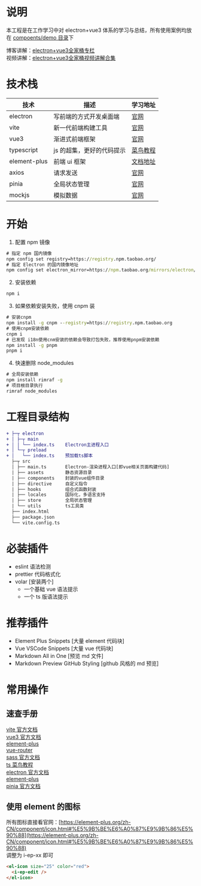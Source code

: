 # 说明

本工程是在工作学习中对 electron+vue3 体系的学习与总结，所有使用案例均放在 [compoents/demo 目录](src\components\demo)下

博客讲解：[electron+vue3全家桶专栏](https://blog.csdn.net/qq_42365534/category_12271233.html)  
视频讲解：[electron+vue3全家桶视频讲解合集](https://space.bilibili.com/99214150/channel/collectiondetail?sid=1247775)

# 技术栈

| 技术         | 描述                      | 学习地址                                                            |
| ------------ | ------------------------- | ------------------------------------------------------------------- |
| electron     | 写前端的方式开发桌面端    |  [官网](https://www.electronjs.org/zh/docs/latest/api/app)                                                                   |
| vite         | 新一代前端构建工具        | [官网](https://cn.vitejs.dev/guide/)                                |
| vue3         | 渐进式前端框架            | [官网](https://cn.vuejs.org/guide/components/props.html)            |
| typescript   | js 的超集，更好的代码提示 | [菜鸟教程](https://www.runoob.com/typescript/ts-object.html)        |
| element-plus | 前端 ui 框架              | [文档地址](https://element-plus.gitee.io/zh-CN/component/icon.html) |
| axios        | 请求发送                  | [官网](https://axios-http.com/zh/docs/intro)                        |
| pinia        | 全局状态管理              | [官网](https://pinia.web3doc.top/introduction.html)                 |
| mockjs       | 模拟数据                  | [官网](https://blog.csdn.net/qq_42365534/article/details/130059576) |

# 开始

1. 配置 npm 镜像

```cmd
# 指定 npm 国内镜像
npm config set registry=https://registry.npm.taobao.org/
# 指定 Electron 的国内镜像地址
npm config set electron_mirror=https://npm.taobao.org/mirrors/electron/
```

2. 安装依赖

```cmd
npm i
```

3. 如果依赖安装失败，使用 cnpm 装

```cmd
# 安装cnpm
npm install -g cnpm --registry=https://registry.npm.taobao.org
# 使用cnpm安装依赖
cnpm i
# 已发现 i18n使用cnm安装的依赖会导致打包失败，推荐使用pnpm安装依赖
npm install -g pnpm
pnpm i

```

4. 快速删除 node_modules

```cmd
# 全局安装依赖
npm install rimraf -g
# 项目根目录执行
rimraf node_modules
```

# 工程目录结构

```diff
+ ├─┬ electron
+ │ ├─┬ main
+ │ │ └── index.ts    Electron主进程入口
+ │ └─┬ preload
+ │   └── index.ts    预加载ts脚本
  ├─┬ src
  │ ├── main.ts       Electron-渲染进程入口[即vue相关页面构建代码]
  | ├── assets        静态资源目录
  | ├── components    封装的vue组件目录
  | ├── directive     自定义指令
  | ├── hooks         组合式函数封装
  | ├── locales       国际化，多语言支持
  | ├── store         全局状态管理
  | └── utils         ts工具类
  ├── index.html
  ├── package.json
  └── vite.config.ts
```

# 必装插件

- eslint 语法检测
- prettier 代码格式化
- volar [安装两个]
  - 一个基础 vue 语法提示
  - 一个 ts 版语法提示

# 推荐插件

- Element Plus Snippets [大量 element 代码块]
- Vue VSCode Snippets [大量 vue 代码块]
- Markdown All in One [预览 md 文件]
- Markdown Preview GitHub Styling [github 风格的 md 预览]

# 常用操作

## 速查手册

[vite 官方文档](https://cn.vitejs.dev/guide/)  
[vue3 官方文档](https://cn.vuejs.org/guide/components/props.html)  
[element-plus](https://element-plus.org/zh-CN/component/button.html)  
[vue-router](https://router.vuejs.org/zh/guide/)  
[sass 官方文档](https://www.sass.hk/docs/)  
[ts 菜鸟教程](https://www.runoob.com/typescript/ts-object.html)  
[electron 官方文档](https://www.electronjs.org/zh/docs/latest/api/app)  
[element-plus](https://element-plus.org/zh-CN/component/button.html)  
[pinia 官方文档](https://pinia.web3doc.top/introduction.html)

## 使用 element 的图标

所有图标直接看官网：[https://element-plus.org/zh-CN/component/icon.html#%E5%9B%BE%E6%A0%87%E9%9B%86%E5%90%88](https://element-plus.org/zh-CN/component/icon.html#%E5%9B%BE%E6%A0%87%E9%9B%86%E5%90%88)  
调整为 i-ep-xx 即可

```html
<el-icon size="25" color="red">
  <i-ep-edit />
</el-icon>
```
